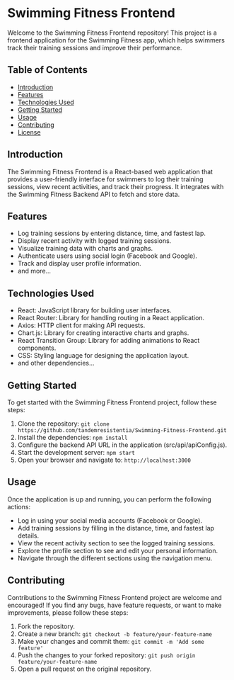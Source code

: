 
# Swimming Fitness Frontend

Welcome to the Swimming Fitness Frontend repository! This project is a frontend application for the Swimming Fitness app, which helps swimmers track their training sessions and improve their performance.

## Table of Contents

- [Introduction](#introduction)
- [Features](#features)
- [Technologies Used](#technologies-used)
- [Getting Started](#getting-started)
- [Usage](#usage)
- [Contributing](#contributing)
- [License](#license)

## Introduction

The Swimming Fitness Frontend is a React-based web application that provides a user-friendly interface for swimmers to log their training sessions, view recent activities, and track their progress. It integrates with the Swimming Fitness Backend API to fetch and store data.

## Features

- Log training sessions by entering distance, time, and fastest lap.
- Display recent activity with logged training sessions.
- Visualize training data with charts and graphs.
- Authenticate users using social login (Facebook and Google).
- Track and display user profile information.
- and more...

## Technologies Used

- React: JavaScript library for building user interfaces.
- React Router: Library for handling routing in a React application.
- Axios: HTTP client for making API requests.
- Chart.js: Library for creating interactive charts and graphs.
- React Transition Group: Library for adding animations to React components.
- CSS: Styling language for designing the application layout.
- and other dependencies...

## Getting Started

To get started with the Swimming Fitness Frontend project, follow these steps:

1. Clone the repository: `git clone https://github.com/tandemresistentia/Swimming-Fitness-Frontend.git`
2. Install the dependencies: `npm install`
3. Configure the backend API URL in the application (src/api/apiConfig.js).
4. Start the development server: `npm start`
5. Open your browser and navigate to: `http://localhost:3000`

## Usage

Once the application is up and running, you can perform the following actions:

- Log in using your social media accounts (Facebook or Google).
- Add training sessions by filling in the distance, time, and fastest lap details.
- View the recent activity section to see the logged training sessions.
- Explore the profile section to see and edit your personal information.
- Navigate through the different sections using the navigation menu.

## Contributing

Contributions to the Swimming Fitness Frontend project are welcome and encouraged! If you find any bugs, have feature requests, or want to make improvements, please follow these steps:

1. Fork the repository.
2. Create a new branch: `git checkout -b feature/your-feature-name`
3. Make your changes and commit them: `git commit -m 'Add some feature'`
4. Push the changes to your forked repository: `git push origin feature/your-feature-name`
5. Open a pull request on the original repository.

